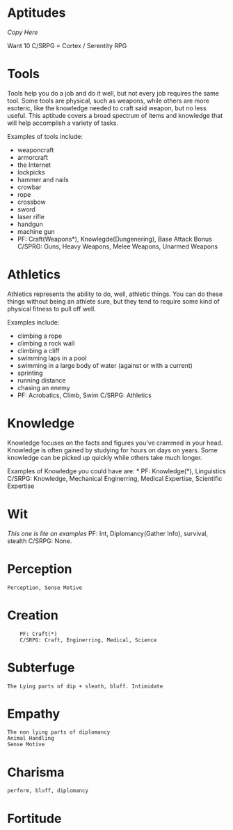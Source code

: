 # Aptitudes
*Copy Here*

Want 10
C/SRPG = Cortex / Serentity RPG
# Tools
Tools help you do a job and do it well, but not every job requires the same tool. Some tools are physical, such as weapons, while others are more esoteric, like the knowledge needed to craft said weapon, but no less useful. This aptitude covers a broad spectrum of items and knowledge that will help accomplish a variety of tasks.

Examples of tools include:
* weaponcraft
* armorcraft
* the Internet
* lockpicks
* hammer and nails
* crowbar
* rope
* crossbow
* sword
* laser rifle
* handgun
* machine gun
* 
	PF: Craft(Weapons*), Knowlegde(Dungenering), Base Attack Bonus
	C/SPRG: Guns, Heavy Weapons, Melee Weapons, Unarmed Weapons

# Athletics
Athletics represents the ability to do, well, athletic things. You can do these things without being an athlete sure, but they tend to require some kind of physical fitness to pull off well.

Examples include:
* climbing a rope
* climbing a rock wall
* climbing a cliff
* swimming laps in a pool
* swimming in a large body of water (against or with a current)
* sprinting
* running distance
* chasing an enemy
* 
	PF: Acrobatics, Climb, Swim
	C/SRPG: Athletics

# Knowledge
Knowledge focuses on the facts and figures you've crammed in your head. Knowledge is often gained by studying for hours on days on years. Some knowledge can be picked up quickly while others take much longer.

Examples of Knowledge you could have are:
* 
	PF: Knowledge(*), Linguistics
	C/SRPG: Knowledge, Mechanical Enginerring, Medical Expertise, Scientific Expertise
	
# Wit
*This one is lite on examples*
	PF: Int, Diplomancy(Gather Info), survival, stealth
	C/SRPG: None.

# Perception
```
Perception, Sense Motive
```
# Creation
```
	PF: Craft(*)
	C/SRPG: Craft, Enginerring, Medical, Science
```
# Subterfuge
```
The Lying parts of dip + sleath, bluff. Intimidate
```
# Empathy
```
The non lying parts of diplomancy
Animal Handling
Sense Motive
```
# Charisma
```
perform, bluff, diplomancy
```
# Fortitude
```
```
<!--stackedit_data:
eyJoaXN0b3J5IjpbLTE4MTA0MjY2MTYsLTk1MjQ5NTA1NCwtMT
g5OTQ3NjA3NywyMTMwOTg4MzA5LC0yMTMwNTQ5ODcsLTE4ODM3
NzEyMTEsMTA2MTE0NzcwNSwxNzAwMjU3MDk3LC04MTkxMjg1Nj
hdfQ==
-->